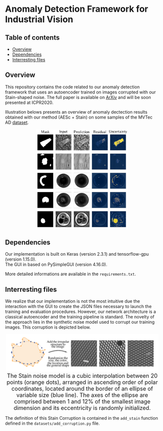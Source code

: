 # Anomaly Detection Framework for Industrial Vision

## Table of contents
* [Overview](#overview)
* [Dependencies](#dependencies)
* [Interresting files](#interresting-files)

## Overview 

This repository contains the code related to our anomaly detection framework that uses an autoencoder trained on images corrupted with our Stain-shaped noise. The full paper is available on [ArXiv](https://arxiv.org/abs/2008.12977) and will be soon presented at ICPR2020. 

Illustration belows presents an overview of anomaly dectection results obtained with our method (AESc + Stain) on some samples of the MVTec AD [dataset](https://www.mvtec.com/company/research/datasets/mvtec-ad/). 

<p align="center">
  <img width="300" src="https://github.com/anncollin/AnomalyDetection-Keras/blob/master/ReadmeImgs/resultOverview.png"> <br>
</p> 

## Dependencies

Our implementation is built on Keras (version 2.3.1) and tensorflow-gpu (version 1.15.0). <br>
The GUI in based on PySimpleGUI (version 4.16.0). 

More detailed informations are available in the `requirements.txt`.

## Interresting files

We realize that our implementation is not the most intuitive due the interaction with the GUI to create the JSON files necessary to launch the training and evaluation procedures. However, our network architecture is a classical autoencoder and the training pipeline is standard. The novelty of the approach lies in the synthetic noise model used to corrupt our training images. This corruption is depicted below. 

<p align="center">
  <img width="500" src="https://github.com/anncollin/AnomalyDetection-Keras/blob/master/ReadmeImgs/StainNoiseModel.png"> <br>
   <font size=4> The Stain noise model is a cubic interpolation between 20 points (orange dots), arranged in ascending order of polar coordinates, located around the border of an ellipse of variable size (blue line). The axes of the ellipse are comprised between 1 and 12% of the smallest image dimension and its eccentricity is randomly initialized. </font>
</p> 

The definition of this Stain Corruption is contained in the `add_stain` function defined in the `datasets/add_corruption.py` file.

